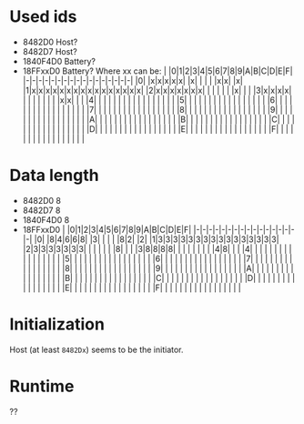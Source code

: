 # Used ids

- 8482D0	Host?
- 8482D7	Host?
- 1840F4D0	Battery?
- 18FFxxD0	Battery?
Where xx can be: 
| |0|1|2|3|4|5|6|7|8|9|A|B|C|D|E|F|
|-|-|-|-|-|-|-|-|-|-|-|-|-|-|-|-|-|
|0| |x|x|x|x|x| |x| | | | |x|x| |x|
|1|x|x|x|x|x|x|x|x|x|x|x|x|x|x|x|x|
|2|x|x|x|x|x|x|x| | | | | | |x| | |
|3|x|x|x|x| | | | | | | | |x|x| | |
|4| | | | | | | | | | | | | | | | |
|5| | | | | | | | | | | | | | | | |
|6| | | | | | | | | | | | | | | | |
|7| | | | | | | | | | | | | | | | |
|8| | | | | | | | | | | | | | | | |
|9| | | | | | | | | | | | | | | | |
|A| | | | | | | | | | | | | | | | |
|B| | | | | | | | | | | | | | | | |
|C| | | | | | | | | | | | | | | | |
|D| | | | | | | | | | | | | | | | |
|E| | | | | | | | | | | | | | | | |
|F| | | | | | | | | | | | | | | | |


# Data length

- 8482D0	8
- 8482D7	8
- 1840F4D0	8
- 18FFxxD0
| |0|1|2|3|4|5|6|7|8|9|A|B|C|D|E|F|
|-|-|-|-|-|-|-|-|-|-|-|-|-|-|-|-|-|
|0| |8|4|6|6|8| |3| | | | |8|2| |2|
|1|3|3|3|3|3|3|3|3|3|3|3|3|3|3|3|3|
|2|3|3|3|3|3|3|3| | | | | | |8| | |
|3|8|8|8|8| | | | | | | | |4|8| | |
|4| | | | | | | | | | | | | | | | |
|5| | | | | | | | | | | | | | | | |
|6| | | | | | | | | | | | | | | | |
|7| | | | | | | | | | | | | | | | |
|8| | | | | | | | | | | | | | | | |
|9| | | | | | | | | | | | | | | | |
|A| | | | | | | | | | | | | | | | |
|B| | | | | | | | | | | | | | | | |
|C| | | | | | | | | | | | | | | | |
|D| | | | | | | | | | | | | | | | |
|E| | | | | | | | | | | | | | | | |
|F| | | | | | | | | | | | | | | | |


# Initialization

Host (at least `8482Dx`) seems to be the initiator.

# Runtime

??
